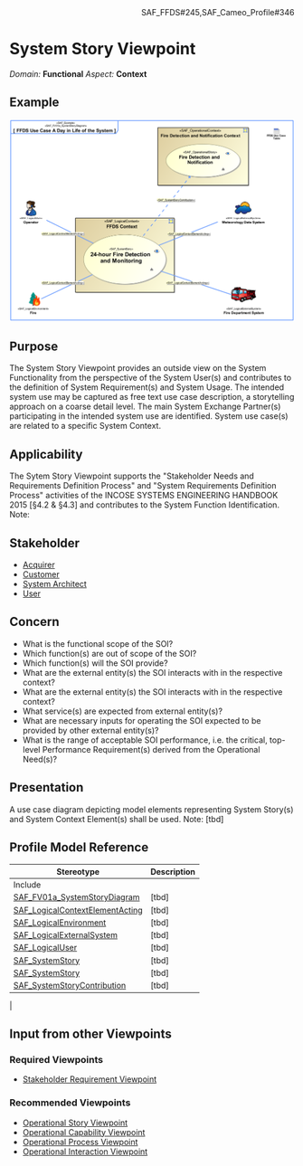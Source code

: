 <div align="right">SAF_FFDS#245,SAF_Cameo_Profile#346</div>

# System Story Viewpoint
*Domain:* **Functional** *Aspect:* **Context**
## Example
![FFDS Use Case A Day in Life of the System](../diagrams/FFDS-Use-Case-A-Day-in-Life-of-the-System.svg)
## Purpose
The System Story Viewpoint provides an outside view on the System Functionality from the perspective of the System User(s) and contributes to the definition of System Requirement(s) and System Usage. The intended system use may be captured as free text use case description, a storytelling approach on a coarse detail level. The main System Exchange Partner(s) participating in the intended system use are identified. System use case(s) are related to a specific System Context.
## Applicability
The Sytem Story Viewpoint supports the "Stakeholder Needs and Requirements Definition Process" and "System Requirements Definition Process" activities of the INCOSE SYSTEMS ENGINEERING HANDBOOK 2015 [§4.2 & §4.3] and contributes to the System Function Identification.
Note:
## Stakeholder
* [Acquirer](../stakeholders.md#Acquirer)
* [Customer](../stakeholders.md#Customer)
* [System Architect](../stakeholders.md#System-Architect)
* [User](../stakeholders.md#User)
## Concern
* What is the functional scope of the SOI?
* Which function(s) are out of scope of the SOI?
* Which function(s) will the SOI provide?
* What are the external entity(s) the SOI interacts with in the respective context?
* What are the external entity(s) the SOI interacts with in the respective context?
* What service(s) are expected from external entity(s)?
* What are necessary inputs for operating the SOI expected to be provided by other external entity(s)?
* What is the range of acceptable SOI performance, i.e. the critical, top-level Performance Requirement(s) derived from the Operational Need(s)?
## Presentation
A use case diagram depicting model elements representing System Story(s) and System Context Element(s) shall be used.
Note: [tbd]

## Profile Model Reference
|Stereotype | Description|
|---|---|
|Include||
|[SAF_FV01a_SystemStoryDiagram](../stereotypes.md#SAF_FV01a_SystemStoryDiagram)|[tbd]|
|[SAF_LogicalContextElementActing](../stereotypes.md#SAF_LogicalContextElementActing)|[tbd]|
|[SAF_LogicalEnvironment](../stereotypes.md#SAF_LogicalEnvironment)|[tbd]|
|[SAF_LogicalExternalSystem](../stereotypes.md#SAF_LogicalExternalSystem)|[tbd]|
|[SAF_LogicalUser](../stereotypes.md#SAF_LogicalUser)|[tbd]|
|[SAF_SystemStory](../stereotypes.md#SAF_SystemStory)|[tbd]|
|[SAF_SystemStory](../stereotypes.md#SAF_SystemStory)|[tbd]|
|[SAF_SystemStoryContribution](../stereotypes.md#SAF_SystemStoryContribution)|[tbd]
|
## Input from other Viewpoints
### Required Viewpoints
* [Stakeholder Requirement Viewpoint](Stakeholder-Requirement-Viewpoint.md)
### Recommended Viewpoints
* [Operational Story Viewpoint](Operational-Story-Viewpoint.md)
* [Operational Capability Viewpoint](Operational-Capability-Viewpoint.md)
* [Operational Process Viewpoint](Operational-Process-Viewpoint.md)
* [Operational Interaction Viewpoint](Operational-Interaction-Viewpoint.md)
